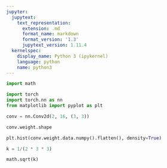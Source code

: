 ```yaml
---
jupyter:
  jupytext:
    text_representation:
      extension: .md
      format_name: markdown
      format_version: '1.3'
      jupytext_version: 1.11.4
  kernelspec:
    display_name: Python 3 (ipykernel)
    language: python
    name: python3
---
```


```python
import math

import torch
import torch.nn as nn
from matplotlib import pyplot as plt
```

```python
conv = nn.Conv2d(2, 16, (3, 3))
```

```python
conv.weight.shape
```

```python
plt.hist(conv.weight.data.numpy().flatten(), density=True)
```

```python
k = 1/(2 * 3 * 3)
```

```python
math.sqrt(k)
```
